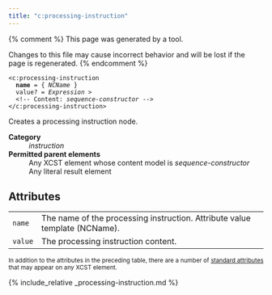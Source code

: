 ```yaml
---
title: "c:processing-instruction"
---
```


{% comment %}
This page was generated by a tool.

Changes to this file may cause incorrect behavior and will be lost if
the page is regenerated.
{% endcomment %}

<div class="ref-element-syntax language-xml highlighter-rouge"><pre class="highlight"><code><span class="nt">&lt;c:processing-instruction</span>
  <b>name</b> = { <i>NCName</i> }
  <span>value</span>? = <i title="Expression">Expression</i> &gt;
  &lt;!-- Content: <span><i>sequence-constructor</i></span> --&gt;
<span class="nt">&lt;/c:processing-instruction&gt;</span></code></pre></div>
<p>Creates a processing instruction node.</p>
<dl>
   <dt><b>Category</b></dt>
   <dd><i>instruction</i></dd>
   <dt><b>Permitted parent elements</b></dt>
   <dd>Any XCST element whose content model is <i>sequence-constructor</i></dd>
   <dd>Any literal result element</dd>
</dl>
<h2>Attributes</h2>
<div class="table-responsive">
   <table class="ref-attribs">
      <tr>
         <td><code>name</code></td>
         <td>The name of the processing instruction. Attribute value template (NCName).</td>
      </tr>
      <tr>
         <td><code>value</code></td>
         <td>The processing instruction content.</td>
      </tr>
   </table>
</div>
<p><small>
      In addition to the attributes in the preceding table, there are a number of <a href="../c/standard-attributes.html">standard attributes</a> that may appear on any XCST element.
      </small></p>

{% include_relative _processing-instruction.md %}
